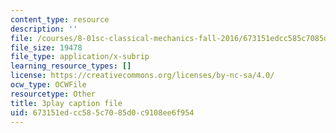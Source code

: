 ```yaml
---
content_type: resource
description: ''
file: /courses/8-01sc-classical-mechanics-fall-2016/673151edcc585c7085d0c9108ee6f954_ThP6wQkf5ec.vtt
file_size: 19478
file_type: application/x-subrip
learning_resource_types: []
license: https://creativecommons.org/licenses/by-nc-sa/4.0/
ocw_type: OCWFile
resourcetype: Other
title: 3play caption file
uid: 673151ed-cc58-5c70-85d0-c9108ee6f954
---
```

